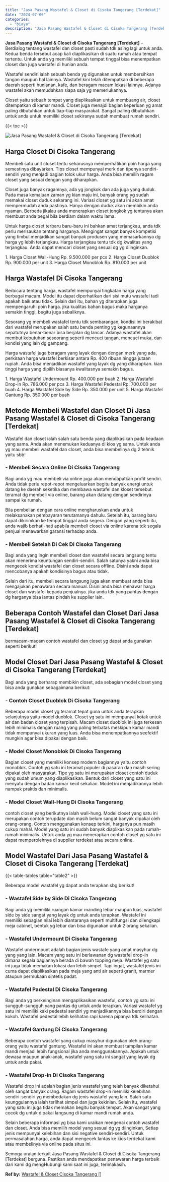 ```yaml
---
title: "Jasa Pasang Wastafel & Closet di Cisoka Tangerang [Terdekat]"
date: "2024-07-06"
categories: 
  - "biaya"
description: "Jasa Pasang Wastafel & Closet di Cisoka Tangerang [Terdekat]. Semoga uraian terkait Jasa Pasang Wastafel & Closet di Cisoka Tangerang [Terdekat] berguna. P..."
---
```


**Jasa Pasang Wastafel & Closet di Cisoka Tangerang \[Terdekat\]** – Berdialog tentang wastafel dan closet pasti sudah tdk asing lagi untuk anda. Kedua benda tersebut acap kali diaplikasikan di suatu rumah atau tempat tertentu. Untuk anda yg memiliki sebuah tempat tinggal bisa menempatkan closet dan juga wastafel di hunian anda.

Wastafel sendiri ialah sebuah benda yg digunakan untuk membersihkan tangan maupun hal lainnya. Wastafel kini telah ditempatkan di beberapa daerah seperti hunianan, kafe, dan beragam macam lokasi lainnya. Adanya wastafel akan memudahkan siapa saja yg memerlukannya.

Closet yaitu sebuah tempat yang diaplikasikan untuk membuang air, closet ditempatkan di kamar mandi. Closet juga menajdi bagian keperluan yg amat paling dibutuhkan untuk tiap-tiap masyarakat. Sangat paling dibutuhkan untuk anda untuk memiliki closet sekiranya sudah membuat rumah sendiri.

{{< toc >}}

![Jasa Pasang Wastafel & Closet di Cisoka Tangerang [Terdekat]](/images/wastafel-closet-murah53.png)

## Harga Closet Di Cisoka Tangerang

Membeli satu unit closet tentu seharusnya memperhatikan poin harga yang semestinya dibayarkan. Tips closet mempunyai merk dan tipenya sendiri-sendiri yang menjadi bagian tolok ukur harga. Anda bisa memilih ragam closet yang sesuai dengan yang diharapkan.

Closet juga banyak ragamnya, ada yg jongkok dan ada juga yang duduk. Pada masa kemajuan zaman yg kian maju ini, banyak orang yg sudah memakai closet duduk sekarang ini. Variasi closet yg satu ini akan amat mempermudah anda pastinya. Hanya dengan duduk akan membikin anda nyaman. Berbeda jikalau anda menerapkan closet jongkok yg tentunya akan membuat anda pegal bila berdiam dalam waktu lama.

Untuk harga closet terbaru baru-baru ini bahkan amat terjangkau, anda tdk perlu merisaukan tentang harganya. Mengingat sangat banyak kompetisi yang timbul menjadikan sangat banyak produsen yang memasarkannya dg harga yg lebih terjangkau. Harga terjangkau tentu tdk dg kwalitas yang terjangkau. Anda dapat mencari closet yang sesuai dg yg diinginkan.

1\. Harga Closet Wall-Hung Rp. 9.500.000 per pcs 2. Harga Closet Duoblok Rp. 900.000 per unit 3. Harga Closet Monoblok Rp. 810.000 per unit

## Harga Wastafel Di Cisoka Tangerang

Berbicara tentang harga, wastafel mempunyai tingkatan harga yang berbagai macam. Model itu dapat diperhatikan dari sisi mutu wastafel tadi apakah baik atau tidak. Selain dari itu, bahan yg diterapkan juga mempengaruhi poin harga. jika kualitas bahan bagus maka harganya semakin tinggi, begitu juga sebaliknya.

Sesorang yg membeli wastafel tentu tdk sembarangan, kondisi ini berakibat dari wastafel merupakan salah satu benda penting yg kegunaannya sepatutnya benar-benar bisa berjalan dg lancar. Adanya wastafel akan membut kebutuhan seseorang seperti mencuci tangan, mencuci muka, dan kondisi yang lain dg gampang.

Harga wastafel juga beragam yang layak dengan dengan merk yang ada, perkiraan harga wastafel berkisar antara Rp. 400 ribuan hingga jutaan rupiah. Anda bisa menjadikan wastafel yang layak dg yang diharapkan. kian tinggi harga yang dipilih biasanya kwalitasnya semakin bagus.

1\. Harga Wastafel Undermount Rp. 400.000 per buah 2. Harga Wastafel Drop-in Rp. 786.000 per pcs 3. Harga Wastafel Pedestal Rp. 700.000 per buah 4. Harga Wastafel Side by Side Rp. 350.000 per unit 5. Harga Wastafel Gantung Rp. 350.000 per buah

## Metode Membeli Wastafel dan Closet Di Jasa Pasang Wastafel & Closet di Cisoka Tangerang \[Terdekat\]

Wastafel dan closet ialah salah satu benda yang diaplikasikan pada keadaan yang sama. Anda akan menemukan keduanya di kios yg sama. Untuk anda yg mau membeli wastafel dan closet, anda bisa membelinya dg 2 tehnik yaitu sbb!

### \- Membeli Secara Online Di Cisoka Tangerang

Bagi anda yg mau membeli via online juga akan mendapatkan profit sendiri. Anda tidak perlu repot-repot mengeluarkan begitu banyak energi untuk datang ke daerah seketika dan membawa wastafel dan kloset tersebut. teramat dg membeli via online, barang akan datang dengan sendirinya sampai ke rumah.

Bila pembelian dengan cara online mengharuskan anda untuk melaksanakan pembayaran terutamanya dahulu. Setelah itu, barang baru dapat dikirimkan ke tempat tinggal anda segera. Dengan yang seperti itu, anda wajib berhati-hati apabila membeli closet via online karena tdk segala penjual menawarkan garansi terhadap anda.

### \- Membeli Setelah Di Cek Di Cisoka Tangerang

Bagi anda yang ingin membeli closet dan wastafel secara langsung tentu akan menerima keuntungan sendiri-sendiri. Salah satunya yakni anda bisa mengecek kondisi wastafel dan closet secara offline. Disini anda dapat mencobanya apakah kondisinya bagus atau tidak.

Selain dari itu, membeli secara langsung juga akan membuat anda bisa mengajukan penawaran secara manual. Disini anda bisa menawar harga closet dan wastafel kepada penjualnya. jika anda tdk yang pantas dengan dg harganya bisa lantas pindah ke supplier lain.

## Beberapa Contoh Wastafel dan Closet Dari Jasa Pasang Wastafel & Closet di Cisoka Tangerang \[Terdekat\]

bermacam-macam contoh wastafel dan closet yg dapat anda gunakan seperti berikut!

## Model Closet Dari Jasa Pasang Wastafel & Closet di Cisoka Tangerang \[Terdekat\]

Bagi anda yang berharap membikin closet, ada sebagian model closet yang bisa anda gunakan sebagaimana berikut:

### \- Contoh Closet Duoblok Di Cisoka Tangerang

Beberapa model closet yg teramat tepat guna untuk anda terapkan selanjutnya yaitu model duoblok. Closet yg satu ini mempunyai kotak untuk air dan badan closet yang terpisah. Macam closet duoblok ini juga terkesan lebih minimalis dengan ruang yang paling terbatas meskipun kamar mandi tidak mempunyai ukuran yang luas. Anda bisa menempatkannya seefektif mungkin agar bisa dipakai dengan baik.

### \- Model Closet Monoblok Di Cisoka Tangerang

Bagian closet yang memiliki konsep modern bagiannya yaitu contoh monoblok. Contoh yg satu ini teramat populer di pasaran dan masih sering dipakai oleh masyarakat. Tipe yg satu ini merupakan closet contoh duduk yang sudah umum yang diaplikasikan. Bentuk dari closet yang satu ini menyatu dengan badan kamar kecil sekalian. Model ini menjadikannya lebih nampak praktis dan minimalis.

### \- Model Closet Wall-Hung Di Cisoka Tangerang

contoh closet yang berikutnya ialah wall-hung. Model closet yang satu ini merupakan contoh terupdate dan masih belum sangat banyak dipakai oleh orang-orang. Contoh menggunakan konsep terkini, harganya pun masih cukup mahal. Model yang satu ini sudah banyak diaplikasikan pada rumah-rumah minimalis. Untuk anda yg mau menerapkan contoh closet yg satu ini dapat memperolehnya di supplier terdekat atau secara online.

## Model Wastafel Dari Jasa Pasang Wastafel & Closet di Cisoka Tangerang \[Terdekat\]

{{< table-tables table="table2" >}}

Beberapa model wastafel yg dapat anda terapkan sbg berikut!

### \- Wastafel Side by Side Di Cisoka Tangerang

Bagi anda yg memiliki ruangan kamar manding lebar maupun luas, wastafel side by side sangat yang layak dg untuk anda terapkan. Wastafel ini memiliki sebagian nilai lebih diantaranya seperti multifungsi dan dilengkapi meja cabinet, bentuk yg lebar dan bisa digunakan untuk 2 orang sekalian.

### \- Wastafel Undermount Di Cisoka Tangerang

Wastafel undermount adalah bagian jenis wastafe yang amat masyhur dg yang yang lain. Macam yang satu ini berlawanan dg wastafel drop-in dimana segala bagiannya berada di bawah topping meja. Wastafel yg satu ini juga tidak memakan lokasi dan lebih simpel. Tapi ingat, wastafel jenis ini cuma dapat diaplikasikan pada meja yang anti air seperti granit, marmer ataupun permukaan sintetis padat.

### \- Wastafel Padestal Di Cisoka Tangerang

Bagi anda yg berkeinginan mengaplikasikan wasteful, contoh yg satu ini sungguh-sungguh yang pantas dg untuk anda terapkan. Variasi wastafel yg satu ini memiliki kaki pedestal sendiri yg menjadikannya bisa berdiri dengan kokoh. Wastafel pedestal lebih kelihatan rapi karena pipanya tdk kelihatan.

### \- Wastafel Gantung Di Cisoka Tangerang

Beberapa contoh wastafel yang cukup masyhur digunakan oleh orang-orang yaitu wastafel gantung. Wastafel ini akan membuat tampilan kamar mandi menjadi lebih fungsional jika anda menggunakannya. Apakah untuk dewasa maupun anak-anak, wastafel yang satu ini sangat yang layak dg untuk anda pakai.

### \- Wastafel Drop-in Di Cisoka Tangerang

Wastafel drop ini adalah bagian jenis wastafel yang telah banyak diketahui oleh sangat banyak orang. Ragam wastafel drop-in memiliki kelebihan sendiri-sendiri yg membedakan dg jenis wastafel yang lain. Salah satu keunggulannya ialah terlihat simpel dan juga kekinian. Selain itu, wastafel yang satu ini juga tidak memakan begitu banyak tempat. Akan sangat yang cocok dg untuk dipakai langsung di kamar mandi rumah anda.

Selain beberapa informasi yg bisa kami uraikan mengenai contoh wastafel dan closet. Anda bisa memilih model yang sesuai dg yg diinginkan, Setiap jenis mempunyai kelebihan dan sisi negative sendiri-sendiri. Untuk permasalahan harga, anda dapat mengecek lantas ke kios terdekat kami atau membelinya via online pada situs ini.

Semoga uraian terkait Jasa Pasang Wastafel & Closet di Cisoka Tangerang \[Terdekat\] berguna. Pastikan anda mendapatkan penawaran harga terbaik dari kami dg mengHubungi kami saat ini juga, terimakasih.

**Ref by:** [Wastafel & Closet Cisoka Tangerang []](https://id.wikipedia.org/wiki/Wastafel)
